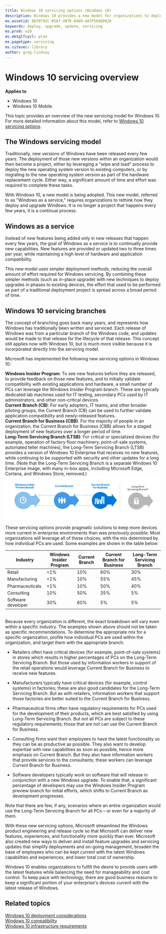 ```yaml
---
title: Windows 10 servicing options (Windows 10)
description: Windows 10 provides a new model for organizations to deploy and upgrade Windows by providing updates to features and capabilities through a continual process.
ms.assetid: 6EF0792C-B587-497D-8489-4A7F5848D92A
keywords: deploy, upgrade, update, servicing
ms.prod: w10
ms.mktglfcycl: plan
ms.pagetype: servicing
ms.sitesec: library
author: greg-lindsay
---
```


# Windows 10 servicing overview

**Applies to**
-   Windows 10
-   Windows 10 Mobile

This topic provides an overview of the new servicing model for Windows 10. For more detailed information about this model, refer to [Windows 10 servicing options](../manage/introduction-to-windows-10-servicing.md).

## The Windows servicing model

Traditionally, new versions of Windows have been released every few years. The deployment of those new versions within an organization would then become a project, either by leveraging a "wipe and load" process to deploy the new operating system version to existing computers, or by migrating to the new operating system version as part of the hardware replacement cycle. Either way, a significant amount of time and effort was required to complete these tasks.

With Windows 10, a new model is being adopted. This new model, referred to as "Windows as a service," requires organizations to rethink how they deploy and upgrade Windows. It is no longer a project that happens every few years, it is a continual process. 

## Windows as a service

Instead of new features being added only in new releases that happen every few years, the goal of Windows as a service is to continually provide new capabilities. New features are provided or updated two to three times per year, while maintaining a high level of hardware and application compatibility. 

This new model uses simpler deployment methods, reducing the overall amount of effort required for Windows servicing. By combining these simpler methods (such as in-place upgrade) with new techniques to deploy upgrades in phases to existing devices, the effort that used to be performed as part of a traditional deployment project is spread across a broad period of time.

## Windows 10 servicing branches

The concept of branching goes back many years, and represents how Windows has traditionally been written and serviced. Each release of Windows was from a particular branch of the Windows code, and updates would be made to that release for the lifecycle of that release. This concept still applies now with Windows 10, but is much more visible because it is incorporated directly into the servicing model.

Microsoft has implemented the following new servicing options in Windows 10:

**Windows Insider Program**: To see new features before they are released, to provide feedback on those new features, and to initially validate compatibility with existing applications and hardware, a small number of PCs can leverage the Windows Insider Program branch. These are typically dedicated lab machines used for IT testing, secondary PCs used by IT administrators, and other non-critical devices.<BR>
**Current Branch (CB)**: For early adopters, IT teams, and other broader piloting groups, the Current Branch (CB) can be used to further validate application compatibility and newly-released features.<BR>
**Current Branch for Business (CBB)**. For the majority of people in an organization, the Current Branch for Business (CBB) allows for a staged deployment of new features over a longer period of time.<BR>
**Long-Term Servicing Branch (LTSB)**: For critical or specialized devices (for example, operation of factory floor machinery, point-of-sale systems, automated teller machines), the Long-Term Servicing Branch (LTSB) provides a version of Windows 10 Enterprise that receives no new features, while continuing to be supported with security and other updates for a long time. (Note that the Long-Term Servicing Branch is a separate Windows 10 Enterprise image, with many in-box apps, including Microsoft Edge, Cortana, and Windows Store, removed.)<BR>
![branches](images/branch.png)

These servicing options provide pragmatic solutions to keep more devices more current in enterprise environments than was previously possible. Most organizations will leverage all of these choices, with the mix determined by how individual PCs are used. Some examples are shown in the table below:

| Industry           | Windows Insider Program | Current Branch | Current Branch for Business | Long-Term Servicing Branch |
|--------------------|-------------------------|----------------|-----------------------------|----------------------------|
| Retail             | &lt;1%                  | 10%            | 60%                         | 30%                        |
| Manufacturing      | &lt;1%                  | 10%            | 55%                         | 45%                        |
| Pharmaceuticals    | &lt;1%                  | 10%            | 50%                         | 40%                        |
| Consulting         | 10%                     | 50%            | 35%                         | 5%                         |
| Software developer | 30%                     | 60%            | 5%                          | 5%                         |
<BR>
Because every organization is different, the exact breakdown will vary even within a specific industry. The examples shown above should not be taken as specific recommendations. To determine the appropriate mix for a specific organization, profile how individual PCs are used within the organization, and target them with the appropriate branch.

-   Retailers often have critical devices (for example, point-of-sale systems) in stores which results in higher percentages of PCs on the Long-Term Servicing Branch. But those used by information workers in support of the retail operations would leverage Current Branch for Business to receive new features.

-   Manufacturers typically have critical devices (for example, control systems) in factories; these are also good candidates for the Long-Term Servicing Branch. But as with retailers, information workers that support those factories are better suited to the Current Branch for Business.

-   Pharmaceutical firms often have regulatory requirements for PCs used for the development of their products, which are best satisfied by using Long-Term Servicing Branch. But not all PCs are subject to these regulatory requirements; those that are not can use the Current Branch for Business.

-   Consulting firms want their employees to have the latest functionality so they can be as productive as possible. They also want to develop expertise with new capabilities as soon as possible, hence more emphasis on Current Branch. But they also have information workers that provide services to the consultants; these workers can leverage Current Branch for Business.

-   Software developers typically work on software that will release in conjunction with a new Windows upgrade. To enable that, a significant percentage of developers may use the Windows Insider Program preview branch for initial efforts, which shifts to Current Branch as development progresses.

Note that there are few, if any, scenarios where an entire organization would use the Long-Term Servicing Branch for all PCs – or even for a majority of them.

With these new servicing options, Microsoft streamlined the Windows product engineering and release cycle so that Microsoft can deliver new features, experiences, and functionality more quickly than ever. Microsoft also created new ways to deliver and install feature upgrades and servicing updates that simplify deployments and on-going management, broaden the base of employees who can be kept current with the latest Windows capabilities and experiences, and lower total cost of ownership.

Windows 10 enables organizations to fulfill the desire to provide users with the latest features while balancing the need for manageability and cost control. To keep pace with technology, there are good business reasons to keep a significant portion of your enterprise's devices *current* with the latest release of Windows. 

## Related topics

[Windows 10 deployment considerations](windows-10-deployment-considerations.md)<BR>
[Windows 10 compatibility](windows-10-compatibility.md)<BR>
[Windows 10 infrastructure requirements](windows-10-infrastructure-requirements.md)